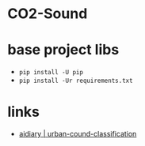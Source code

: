 # CO2-Sound

# base project libs

* `pip install -U pip`
* `pip install -Ur requirements.txt`

# links

* [aidiary | urban-cound-classification](https://github.com/aidiary/urban-sound-classification-keras)
